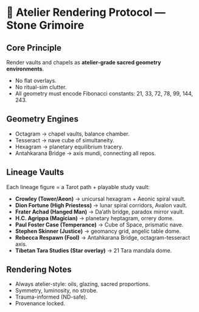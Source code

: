 # 🎨 Atelier Rendering Protocol — Stone Grimoire

## Core Principle

Render vaults and chapels as **atelier-grade sacred geometry environments**.  
- No flat overlays.  
- No ritual-sim clutter.  
- All geometry must encode Fibonacci constants: 21, 33, 72, 78, 99, 144, 243.  

## Geometry Engines

- Octagram → chapel vaults, balance chamber.  
- Tesseract → nave cube of simultaneity.  
- Hexagram → planetary equilibrium tracery.  
- Antahkarana Bridge → axis mundi, connecting all repos.  

## Lineage Vaults

Each lineage figure = a Tarot path + playable study vault:  
- **Crowley (Tower/Aeon)** → unicursal hexagram + Aeonic spiral vault.  
- **Dion Fortune (High Priestess)** → lunar spiral corridors, Avalon vault.  
- **Frater Achad (Hanged Man)** → Da’ath bridge, paradox mirror vault.  
- **H.C. Agrippa (Magician)** → planetary heptagram, orrery dome.  
- **Paul Foster Case (Temperance)** → Cube of Space, prismatic nave.  
- **Stephen Skinner (Justice)** → geomancy grid, angelic table dome.  
- **Rebecca Respawn (Fool)** → Antahkarana Bridge, octagram-tesseract axis.  
- **Tibetan Tara Studies (Star overlay)** → 21 Tara mandala dome.  

## Rendering Notes

- Always atelier-style: oils, glazing, sacred proportions.  
- Symmetry, luminosity, no strobe.  
- Trauma-informed (ND-safe).  
- Provenance locked.
